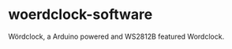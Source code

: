 woerdclock-software
===================

Wördclock, a Arduino powered and WS2812B featured Wordclock.
